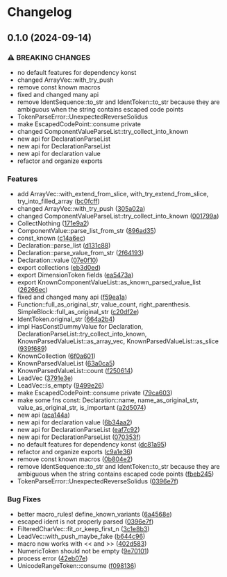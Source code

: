 # Changelog

## 0.1.0 (2024-09-14)


### ⚠ BREAKING CHANGES

* no default features for dependency konst
* changed ArrayVec::with_try_push
* remove const known macros
* fixed and changed many api
* remove IdentSequence::to_str and IdentToken::to_str because they are ambiguous when the string contains escaped code points
* TokenParseError::UnexpectedReverseSolidus
* make EscapedCodePoint::consume private
* changed ComponentValueParseList::try_collect_into_known
* new api for DeclarationParseList
* new api for DeclarationParseList
* new api for declaration value
* refactor and organize exports

### Features

* add ArrayVec::with_extend_from_slice, with_try_extend_from_slice, try_into_filled_array ([bc0fcff](https://github.com/frender-rs/ccss/commit/bc0fcffb45e846b6260d4e249c7712884af98b33))
* changed ArrayVec::with_try_push ([305a02a](https://github.com/frender-rs/ccss/commit/305a02aeca332463172926c161e4f82c3f55be56))
* changed ComponentValueParseList::try_collect_into_known ([001799a](https://github.com/frender-rs/ccss/commit/001799a4f9fb642cc8ab1b348273bfcc38e83cff))
* CollectNothing ([171e9a2](https://github.com/frender-rs/ccss/commit/171e9a22b4300aed9d356f5eb26ab7b5891f28d6))
* ComponentValue::parse_list_from_str ([896ad35](https://github.com/frender-rs/ccss/commit/896ad35f8b8d18d8d129e167cf850661ca36892d))
* const_known ([c14a6ec](https://github.com/frender-rs/ccss/commit/c14a6ec07c35a41e1dc0f1c2d0aad6fade3eda2d))
* Declaration::parse_list ([d131c88](https://github.com/frender-rs/ccss/commit/d131c887228b99fd6b231e48efd4be6aba3cef48))
* Declaration::parse_value_from_str ([2f64193](https://github.com/frender-rs/ccss/commit/2f64193babd5a0e4042842b8e64b820c24c18be0))
* Declaration::value ([07e0f10](https://github.com/frender-rs/ccss/commit/07e0f1092102b82b8c026936afbf3c34718e42b6))
* export collections ([eb3d0ed](https://github.com/frender-rs/ccss/commit/eb3d0edd06447a541c92823fc7a35405166f87d8))
* export DimensionToken fields ([ea5473a](https://github.com/frender-rs/ccss/commit/ea5473a36a3a6189731ceb870ee199db63a544e0))
* export KnownComponentValueList::as_known_parsed_value_list ([26266ec](https://github.com/frender-rs/ccss/commit/26266ecf75457130b232f68566cae37ecf3ad4ad))
* fixed and changed many api ([f59ea1a](https://github.com/frender-rs/ccss/commit/f59ea1a02a69b8a5068f1e9ec8c9ab4a57235023))
* Function::full_as_original_str, value_count, right_parenthesis. SimpleBlock::full_as_original_str ([c20df2e](https://github.com/frender-rs/ccss/commit/c20df2e446ce6b80507d0eba9d821d1099f5edc6))
* IdentToken.original_str ([664a2b4](https://github.com/frender-rs/ccss/commit/664a2b43071c47d92fd7f958dee52af5956d5d28))
* impl HasConstDummyValue for Declaration, DeclarationParseList::try_collect_into_known, KnownParsedValueList::as_array_vec, KnownParsedValueList::as_slice ([939f689](https://github.com/frender-rs/ccss/commit/939f689651e2632d09df9618aaf764758215d105))
* KnownCollection ([6f0a601](https://github.com/frender-rs/ccss/commit/6f0a6019d043a3ac203b6813e63964f8f966b858))
* KnownParsedValueList ([63a0ca5](https://github.com/frender-rs/ccss/commit/63a0ca5a33f6c61e11b34a3e778e37073077539e))
* KnownParsedValueList::count ([f250614](https://github.com/frender-rs/ccss/commit/f2506144e5353824e96a4f69c4bdbd77361535fd))
* LeadVec ([3791e3e](https://github.com/frender-rs/ccss/commit/3791e3e47b90c1ba62aff4b2a7206bfcffde8a23))
* LeadVec::is_empty ([9499e26](https://github.com/frender-rs/ccss/commit/9499e26915c99d3d8864226dafe9a8e4fecc63fa))
* make EscapedCodePoint::consume private ([79ca603](https://github.com/frender-rs/ccss/commit/79ca603c7ced6481dac09aae162d7749a526474d))
* make some fns const: Declaration::name, name_as_original_str, value_as_original_str, is_important ([a2d5074](https://github.com/frender-rs/ccss/commit/a2d50745be03ce30db5ada9d3a2be00de3a145eb))
* new api ([aca144a](https://github.com/frender-rs/ccss/commit/aca144acb125632cc9af173f3f219999c3d4f292))
* new api for declaration value ([6b34aa2](https://github.com/frender-rs/ccss/commit/6b34aa2b454edd202ebe056f8575e77f58cbb4ef))
* new api for DeclarationParseList ([eaf7c92](https://github.com/frender-rs/ccss/commit/eaf7c92348887afc6b953a690fe012c1259e6ebd))
* new api for DeclarationParseList ([070353f](https://github.com/frender-rs/ccss/commit/070353fdf9809be6a975b47fde766b55b5df5a00))
* no default features for dependency konst ([dc81a95](https://github.com/frender-rs/ccss/commit/dc81a9564d7f1ced21fcbbee2e79998ad02460f0))
* refactor and organize exports ([c9a1e36](https://github.com/frender-rs/ccss/commit/c9a1e362c7d733d2434f799135d6b97f7b1e481f))
* remove const known macros ([0b804e2](https://github.com/frender-rs/ccss/commit/0b804e2e9866b845fe7e49301f3c82f1d635b624))
* remove IdentSequence::to_str and IdentToken::to_str because they are ambiguous when the string contains escaped code points ([fbeb245](https://github.com/frender-rs/ccss/commit/fbeb245110e5998304252aed340df291b85370af))
* TokenParseError::UnexpectedReverseSolidus ([0396e7f](https://github.com/frender-rs/ccss/commit/0396e7f262377e460b4e396a80d93959a75b32a3))


### Bug Fixes

* better macro_rules! define_known_variants ([6a4568e](https://github.com/frender-rs/ccss/commit/6a4568edeb024158d84dd4040afe58b77aeaf26a))
* escaped ident is not properly parsed ([0396e7f](https://github.com/frender-rs/ccss/commit/0396e7f262377e460b4e396a80d93959a75b32a3))
* FilteredCharVec::fit_or_keep_first_n ([3c1e8b3](https://github.com/frender-rs/ccss/commit/3c1e8b31684ea5556db7422ebe4be87a8c211573))
* LeadVec::with_push_maybe_fake ([b644c96](https://github.com/frender-rs/ccss/commit/b644c9665dd6359aec4b193b35ac337c90d53aeb))
* macro now works with &lt;< and &gt;> ([402d583](https://github.com/frender-rs/ccss/commit/402d5837a0b28c856e57c8807ad57fd167a73a6e))
* NumericToken should not be empty ([9e70101](https://github.com/frender-rs/ccss/commit/9e70101e962f2724d19c42cc0b9cc11030d56de9))
* process error ([42eb07e](https://github.com/frender-rs/ccss/commit/42eb07e39e916bcd47f16479b63d2718e2503373))
* UnicodeRangeToken::consume ([f098136](https://github.com/frender-rs/ccss/commit/f098136b374d3b2e0d5b9d79f5180a3f36e3f4d0))

